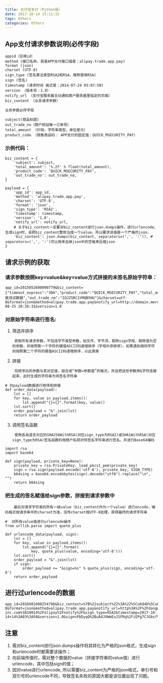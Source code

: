 ```yaml
---
title: 支付宝支付（Python版）
date: 2017-10-14 15:11:15
tags: Others
categories: Others
---
```


## App支付请求参数说明(必传字段)

    appid（应用id）
    method (接口名称，若是APP支付接口值是：alipay.trade.app.pay)
    format (json)
    charset (UTF-8)
    sign_type (签名算法类型RSA2和RSA，推荐使用RSA)
    sign (签名)
    timestamp (请求时间 格式是：2014-07-24 03:07:50)
    version （版本号：1.0）
    notify_url （支付宝服务器主动通知商户服务器里指定的页面）
    biz_content （业务请求参数）
    
    业务参数必传字段
    
    subject(商品标题)
    out_trade_no（商户网站唯一订单号）
    total_amount （价钱，字符串类型，单位是元）
    product_code （销售商品码： APP支付的固定值：QUICK_MSECURITY_PAY）

### 示例代码：
```
biz_content = {
    'subject': subject,
    'total_amount': '%.2f' % float(total_amount),
    'product_code': 'QUICK_MSECURITY_PAY',
    'out_trade_no': out_trade_no,
}

payload = {
    'app_id': app_id,
    'method': 'alipay.trade.app.pay',
    'charset': 'UTF-8',
    'format': 'json',
    'sign_type': 'RSA2',
    'timestamp': timestamp,
    'version': '1.0',
    'notify_url': notify_url,
    # 关于biz_content一定要对biz_content进行json.dumps操作，进行urlencode、生成sign时，会把biz_content整体当成一个value，所以要求该值是一个严格的json.
    'biz_content': json.dumps(biz_content, separators=(',', ':')), # separators=(',', ':')可以用来去掉json中的空格来压缩json
}
```
    
## 请求示例的获取

### 请求参数按照key=value&key=value方式拼接的未签名原始字符串：

```
app_id=2015052600090779&biz_content={"timeout_express":"30m","product_code":"QUICK_MSECURITY_PAY","total_amount":"0.01","subject":"1","body":"我是测试数据","out_trade_no":"IQJZSRC1YMQB5HU"}&charset=utf-8&format=json&method=alipay.trade.app.pay&notify_url=http://domain.merchant.com/payment_notify&sign_type=RSA2&timestamp=2016-08-25 20:26:31&version=1.0
```

### 对原始字符串进行签名:

1. 筛选并排序
    
        获取所有请求参数，不包括字节类型参数，如文件、字节流，剔除sign字段，剔除值为空的参数，并按照第一个字符的键值ASCII码递增排序（字母升序排序），如果遇到相同字符则按照第二个字符的键值ASCII码递增排序，以此类推



2. 拼接
        
        将排序后的参数与其对应值，组合成“参数=参数值”的格式，并且把这些参数用&字符连接起来，此时生成的字符串为待签名字符串

```
# 对payload数据进行排序和拼接
def order_data(payload):
    lst = []
    for key, value in payload.items():
        lst.append("{}={}".format(key, value))
    lst.sort()
    order_payload = "&".join(lst)
    return order_payload
```

3. 调用签名函数
    
        使用各自语言对应的SHA256WithRSA(对应sign_type为RSA2)或SHA1WithRSA(对应sign_type为RSA)签名函数利用商户私钥对待签名字符串进行签名，并进行Base64编码
```
import rsa
import base64

def sign(payload, private_key=None):
    private_key = rsa.PrivateKey._load_pkcs1_pem(private_key)
    sign = rsa.sign(payload.encode('utf-8'), private_key, SIGN_TYPE)
    b64sing = base64.encodebytes(sign).decode("utf8").replace("\n", "")
    return b64sing
```

### 把生成的签名赋值给sign参数，拼接到请求参数中
        
        最后对请求字符串的所有一级value（biz_content作为一个value）进行encode，编码格式按请求串中的charset为准，没传charset按UTF-8处理，获得最终的请求字符串

```
#  对所有value值进行urlencode操作
from urllib.parse import quote_plus

def urlencode_data(payload, sign):
    lst = []
    for key, value in payload.items():
        lst.append("{}={}".format(
            key, quote_plus(value, encoding='utf-8')))
    lst.sort()
    order_payload = "&".join(lst)
    if sign:
        order_payload += "&sign=%s" % quote_plus(sign, encoding='utf-8')
    return order_payload
```
## 进行过urlencode的数据

```
app_id=2016081600254796&biz_content=%7B%22subject%22%3A%22%5Cu6d4b%5Cu8bd5%22%2C%22total_amount%22%3A%220.01%22%2C%22product_code%22%3A%22QUICK_MSECURITY_PAY%22%2C%22out_trade_no%22%3A%22alipay20171014%22%7D&charset=UTF-8&format=json&method=alipay.trade.app.pay&notify_url=http%3A%2F%2Fdongwu-inc.com%3A10014%2Falipay%2Fnotify%2F&sign_type=RSA2&timestamp=2017-10-14+14%3A03%3A50&version=1.0&sign=PbDyqQ%2BuAdJXWmEuJSFRq%2FiEPg7CJGbsf%2FexHOSG2%2FiW2TGigeFRKhZJNpxcImdkdcFLmFLlEhTNotfJKMDfhjFx0TJH0vVxQHECnkO5XpVpJ%2F2YZbj3fi8UPe2N%2FiZ9tJ5LBp%2Bj%2BXmBcW55lvsUA5s09bTgn5wU%2BhY4kiB6YO0U1CqARyPd6b2Nhs2A6jN4utyjzoUOvDQwXksmDB48qJSnJfdcfbxP1AtZ4nAVY2vtWZHPtQbj5NqY6jsNd2WxCRVqwHYdMZf0lHPwXa7ygVeALtIDhw%2FYXepOmTNJkYJs4sIpB8p9rpSgoY5A46SDThM90Vg5Q4c0d4kxWnG9%2FA%3D%3D

```

## 注意

1. 需对biz_content进行json.dumps操作将其转化为严格的json格式，生成sign和urlencode时都需要该操作；
2. 向前端传值时，需对整个数据的value（拼接字符串的value值）进行urlencode，其中包括sign的值；
3. 因对value进行urlencode, 所以需要biz_content为严格的json格式，单引号和双引号的urlencode不同，导致签名失败的原因大都是该位置出现了问题。
